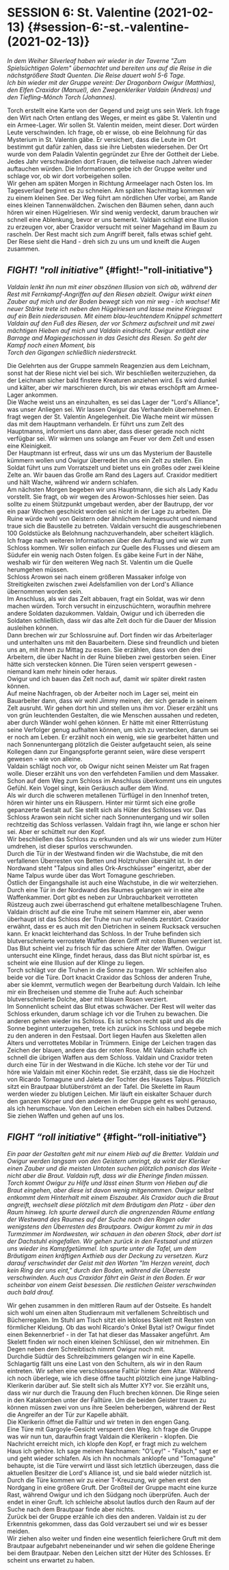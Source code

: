 <!-- Copyright 2020-2025 Dominik Jan Schott. All rights reserved. The license agreement is define in the LICENSE file in the root folder. -->
# **SESSION 6: St. Valentine	(2021-02-13)** {#session-6:-st.-valentine-(2021-02-13)}

*In dem Weiher Silverleaf haben wir wieder in der Taverne "Zum Spielsüchtigen Golem" übernachtet und bereiten uns auf die Reise in die nächstgrößere Stadt Quenten. Die Reise dauert wohl 5-6 Tage.*  
*Ich bin wieder mit der Gruppe vereint: Der Dragonborn Owigur (Matthias), den Elfen Craxidor (Manuel), den Zwegenkleriker Valdain (Andreas) und den Tiefling-Mönch Torch (Johannes).*

Torch erstellt eine Karte von der Gegend und zeigt uns sein Werk. Ich frage den Wirt nach Orten entlang des Weges, er meint es gäbe St. Valentin und ein Armee-Lager. Wir sollen St. Valentin meiden, meint dieser. Dort würden Leute verschwinden. Ich frage, ob er wisse, ob eine Belohnung für das Mysterium in St. Valentin gäbe. Er versichert, dass die Leute im Ort bestimmt gut dafür zahlen, dass sie ihre Liebsten wiedersehen. Der Ort wurde von dem Paladin Valentin gegründet zur Ehre der Gottheit der Liebe. Jedes Jahr verschwänden dort Frauen, die teilweise nach Jahren wieder auftauchen würden. Die Informationen gebe ich der Gruppe weiter und schlage vor, ob wir dort vorbeigehen sollen.  
Wir gehen am späten Morgen in Richtung Armeelager nach Osten los. Im Tagesverlauf beginnt es zu schneien. Am späten Nachmittag kommen wir zu einem kleinen See. Der Weg führt am nördlichen Ufer vorbei, am Rande eines kleinen Tannenwäldchen. Zwischen den Bäumen sehen, dann auch hören wir einen Hügelriesen. Wir sind wenig verdeckt, darum brauchen wir schnell eine Ablenkung, bevor er uns bemerkt. Valdain schlägt eine Illusion zu erzeugen vor, aber Craxidor versucht mit seiner Magehand im Baum zu rascheln. Der Rest macht sich zum Angriff bereit, falls etwas schief geht. Der Riese sieht die Hand \- dreh sich zu uns um und kneift die Augen zusammen.

## ***FIGHT\! "roll initiative"*** {#fight!-"roll-initiative"}

*Valdain lenkt ihn nun mit einer obszönen Illusion von sich ab, während der Rest mit Fernkampf-Angriffen auf den Riesen abzielt. Owigur wirkt einen Zauber auf mich und der Boden bewegt sich von mir weg \- ich wachse\! Mit neuer Stärke trete ich neben den Hügelriesen und lasse meine Kriegsaxt auf ein Bein niedersausen. Mit einem blau-leuchtendem Knüppel schmettert Valdain auf den Fuß des Riesen, der vor Schmerz aufschreit und mit zwei mächtigen Hieben auf mich und Valdain eindrischt. Owigur entlädt eine Barrage and Magiegeschossen in das Gesicht des Riesen. So geht der Kampf noch einen Moment, bis*  
*Torch den Gigangen schließlich niederstreckt.*

Die Gelehrten aus der Gruppe sammeln Reagenzien aus dem Leichnam, sonst hat der Riese nicht viel bei sich. Wir beschließen weiterzuziehen, da der Leichnam sicher bald finstere Kreaturen anziehen wird. Es wird dunkel und kälter, aber wir marschieren durch, bis wir etwas erschöpft am Armee-Lager ankommen.  
Die Wache weist uns an einzuhalten, es sei das Lager der "Lord's Alliance", was unser Anliegen sei. Wir lassen Owigur das Verhandeln übernehmen. Er fragt wegen der St. Valentin Angelegenheit. Die Wache meint wir müssen das mit dem Hauptmann verhandeln. Er führt uns zum Zelt des Hauptmanns, informiert uns dann aber, dass dieser gerade noch nicht verfügbar sei. Wir wärmen uns solange am Feuer vor dem Zelt und essen eine Kleinigkeit.  
Der Hauptmann ist erfreut, dass wir uns um das Mysterium der Baustelle kümmern wollen und Owigur überredet ihn uns ein Zelt zu stellen. Ein Soldat führt uns zum Vorratszelt und bietet uns ein großes oder zwei kleine Zelte an. Wir bauen das Große am Rand des Lagers auf. Craxidor meditiert und hält Wache, während wir andern schlafen.  
Am nächsten Morgen begeben wir uns Hauptmann, die sich als Lady Kadu vorstellt. Sie fragt, ob wir wegen des Arowon-Schlosses hier seien. Das sollte zu einem Stützpunkt umgebaut werden, aber der Bautrupp, der vor ein paar Wochen geschickt worden sei nicht in der Lage zu arbeiten. Die Ruine würde wohl von Geistern oder ähnlichem heimgesucht und niemand traue sich die Baustelle zu betreten. Valdain versucht die ausgeschriebenen 100 Goldstücke als Belohnung nachzuverhandeln, aber scheitert kläglich. Ich frage nach weiteren Informationen über den Auftrag und wie wir zum Schloss kommen. Wir sollen einfach zur Quelle des Flusses und diesem am Südufer ein wenig nach Osten folgen. Es gäbe keine Furt in der Nähe, weshalb wir für den weiteren Weg nach St. Valentin um die Quelle herumgehen müssen.  
Schloss Arowon sei nach einem größeren Massaker infolge von Streitigkeiten zwischen zwei Adelsfamilien von der Lord's Alliance übernommen worden sein.  
Im Anschluss, als wir das Zelt abbauen, fragt ein Soldat, was wir denn machen würden. Torch versucht in einzuschüchtern, woraufhin mehrere andere Soldaten dazukommen. Valdain, Owigur und ich überreden die Soldaten schließlich, dass wir das alte Zelt doch für die Dauer der Mission ausleihen können.  
Dann brechen wir zur Schlossruine auf. Dort finden wir das Arbeiterlager und unterhalten uns mit den Bauarbeitern. Diese sind freundlich und bieten uns an, mit ihnen zu Mittag zu essen. Sie erzählen, dass von den drei Arbeitern, die über Nacht in der Ruine blieben zwei gestorben seien. Einer hätte sich verstecken können. Die Türen seien versperrt gewesen \- niemand kam mehr hinein oder heraus.  
Owigur und ich bauen das Zelt noch auf, damit wir später direkt rasten können.  
Auf meine Nachfragen, ob der Arbeiter noch im Lager sei, meint ein Bauarbeiter dann, dass wir wohl Jimmy meinen, der sich gerade in seinem Zelt ausruht. Wir gehen dort hin und stellen uns ihm vor. Dieser erzählt uns von grün leuchtenden Gestalten, die wie Menschen aussahen und redeten, aber durch Wänder wohl gehen können. Er hätte mit einer Ritterrüstung seine Verfolger genug aufhalten können, um sich zu verstecken, darum sei er noch am Leben. Er erzählt noch ein wenig, wie sie gearbeitet hätten und nach Sonnenuntergang plötzlich die Geister aufgetaucht seien, als seine Kollegen dann zur Eingangspforte gerannt seien, wäre diese versperrt gewesen \- wie von alleine.  
Valdain schlägt noch vor, ob Owigur nicht seinen Meister um Rat fragen wolle. Dieser erzählt uns von den verfehdeten Familien und dem Massaker.  
Schon auf dem Weg zum Schloss im Anschluss überkommt uns ein ungutes Gefühl. Kein Vogel singt, kein Geräusch außer dem Wind.  
Als wir durch die schweren metallenen Türflügel in den Innenhof treten, hören wir hinter uns ein Räuspern. Hinter mir türmt sich eine große gepanzerte Gestalt auf. Sie stellt sich als Hüter des Schlosses vor. Das Schloss Arawon sein nicht sicher nach Sonnenuntergang und wir sollen rechtzeitig das Schloss verlassen. Valdain fragt ihn, wie lange er schon hier sei. Aber er schüttelt nur den Kopf.  
Wir beschließen das Schloss zu erkunden und als wir uns wieder zum Hüter umdrehen, ist dieser spurlos verschwunden.  
Durch die Tür in der Westwand finden wir die Wachstube, die mit den verfallenen Überresten von Betten und Holztruhen übersäht ist. In der Nordwand steht "Talpus sind alles Ork-Arschküsser" eingeritzt, aber der Name Talpus wurde über das Wort Tomagune geschrieben.  
Östlich der Eingangshalle ist auch eine Wachstube, in die wir weiterziehen. Durch eine Tür in der Nordwand des Raumes gelangen wir in eine alte Waffenkammer. Dort gibt es neben zur Unbrauchbarkeit verrotteten Rüstzeug auch zwei überraschend gut erhaltene metallbeschlagene Truhen. Valdain drischt auf die eine Truhe mit seinem Hammer ein, aber wenn überhaupt ist das Schloss der Truhe nun nur vollends zerstört. Craxidor erwähnt, dass er es auch mit den Dietrichen in seinem Rucksack versuchen kann. Er knackt leichterhand das Schloss. In der Truhe befinden sich blutverschmierte verrostete Waffen deren Griff mit roten Blumen verziert ist. Das Blut scheint viel zu frisch für das schiere Alter der Waffen. Owigur untersucht eine Klinge, findet heraus, dass das Blut nicht spürbar ist, es scheint wie eine Illusion auf der Klinge zu liegen.  
Torch schlägt vor die Truhen in die Sonne zu tragen. Wir schleifen also beide vor die Türe. Dort knackt Craxidor das Schloss der anderen Truhe, aber sie klemmt, vermutlich wegen der Bearbeitung durch Valdain. Ich leihe mir ein Brecheisen und stemme die Truhe auf: Auch scheinbar blutverschmierte Dolche, aber mit blauen Rosen verziert.  
Im Sonnenlicht scheint das Blut etwas schwächer. Der Rest will weiter das Schloss erkunden, darum schlage ich vor die Truhen zu bewachen. Die anderen gehen wieder ins Schloss. Es ist schon recht spät und als die Sonne beginnt unterzugehen, trete ich zurück ins Schloss und begebe mich zu den anderen in den Festsaal. Dort liegen Haufen aus Skeletten allen Alters und verrottetes Mobilar in Trümmern. Einige der Leichen tragen das Zeichen der blauen, andere das der roten Rose. Mit Valdain schaffe ich schnell die übrigen Waffen aus dem Schloss. Valdain und Craxidor treten durch eine Tür in der Westwand in die Küche. Ich stehe vor der Tür und höre wie Valdain mit einer Köchin redet. Sie erzählt, dass sie die Hochzeit von Ricardo Tomagune und Jaleta der Tochter des Hauses Talpus. Plötzlich sitzt ein Brautpaar blutüberströmt an der Tafel. Die Skelette im Raum werden wieder zu blutigen Leichen. Mir läuft ein eiskalter Schauer durch den ganzen Körper und den anderen in der Gruppe geht es wohl genauso, als ich herumschaue. Von den Leichen erheben sich ein halbes Dutzend. Sie ziehen Waffen und gehen auf uns los.

## ***FIGHT “roll initiative"*** {#fight-“roll-initiative"}

*Ein paar der Gestalten geht mit nur einem Hieb auf die Bretter. Valdain und Owigur werden langsam von den Geistern umringt, da wirkt der Kleriker einen Zauber und die meisten Untoten suchen plötzlich panisch das Weite \- nicht aber die Braut. Valdain ruft, dass wir die Eheringe finden müssen. Torch kommt Owigur zu Hilfe und lässt einen Sturm von Hieben auf die Braut eingehen, aber diese ist davon wenig mitgenommen. Owigur selbst entkommt dem Hinterhalt mit einem Eiszauber. Als Craxidor auch die Braut angreift, wechselt diese plötzlich mit dem Bräutigam den Platz \- über den Raum hinweg. Ich spurte derweil durch die angrenzenden Räume entlang der Westwand des Raumes auf der Suche nach den Ringen oder wenigstens den Überresten des Brautpaars. Owigur kommt zu mir in das Turmzimmer im Nordwesten, wir schauen in den oberen Stock, aber dort ist der Dachstuhl eingefallen. Wir gehen zurück in den Festsaal und stürzen uns wieder ins Kampfgetümmel. Ich spurte unter die Tafel, um dem Bräutigam einen kräftigen Axthieb aus der Deckung zu versetzen. Kurz darauf verschwindet der Geist mit den Worten "Im Herzen vereint, doch kein Ring der uns eint," durch den Boden, während die Überreste verschwinden. Auch aus Craxidor fährt ein Geist in den Boden. Er war scheinbar von einem Geist besessen. Die restlichen Geister verschwinden auch bald drauf.*

Wir gehen zusammen in den mittleren Raum auf der Ostseite. Es handelt sich wohl um einen alten Studienraum mit verfallenem Schreibtisch und Bücherregalen. Im Stuhl am Tisch sitzt ein lebloses Skelett mit Resten von förmlicher Kleidung. Ob das wohl Ricardo's Onkel Bytal ist? Owigur findet einen Bekennerbrief \- in der Tat hat dieser das Massaker angeführt. Am Skelett finden wir noch einen kleinen Schlüssel, den wir mitnehmen. Ein Degen neben dem Schreibtisch nimmt Owigur noch mit.  
Durchdie Südtür des Schreibzimmers gelangen wir in eine Kapelle. Schlagartig fällt uns eine Last von den Schultern, als wir in den Raum eintreten. Wir sehen eine verschlossene Falltür hinter dem Altar. Während ich noch überlege, wie ich diese öffne taucht plötzlich eine junge Halbling-Klerikerin darüber auf. Sie stellt sich als Mutter XY? vor. Sie erzählt uns, dass wir nur durch die Trauung den Fluch brechen können. Die Ringe seien in den Katakomben unter der Falltüre. Um die beiden Geister trauen zu können müssen zwei von uns ihre Seelen beherbergen, während der Rest die Angreifer an der Tür zur Kapelle abhält.  
Die Klerikerin öffnet die Falltür und wir treten in den engen Gang.  
Eine Türe mit Gargoyle-Gesicht versperrt den Weg. Ich frage die Gruppe was wir nun tun, daraufhin fragt Valdain die Klerikerin \- klopfen. Die Nachricht erreicht mich, ich klopfe den Kopf, er fragt mich zu welchem Haus ich gehöre. Ich sage meinen Nachnamen: "O'Ley\!" \- "Falsch," sagt er und geht wieder schlafen. Als ich ihn nochmals anklopfe und "Tomagune" behaupte, ist die Türe verwirrt und lässt sich letztlich überzeugen, dass die aktuellen Besitzer die Lord's Alliance ist, und sie bald wieder nützlich ist.  
Durch die Türe kommen wir zu einer T-Kreuzung, wir gehen erst den Nordgang in eine größere Gruft. Der Großteil der Gruppe macht eine kurze Rast, während Owigur und ich den Südgang noch überprüfen. Auch der endet in einer Gruft. Ich schleiche absolut lautlos durch den Raum auf der Suche nach dem Brautpaar finde aber nichts.  
Zurück bei der Gruppe erzähle ich dies den anderen. Valdain ist zu der Erkenntnis gekommen, dass das Gold verzaubert sei und wir es besser meiden.  
Wir ziehen also weiter und finden eine wesentlich feierlichere Gruft mit dem Brautpaar aufgebahrt nebeneinander und wir sehen die goldene Eheringe bei dem Brautpaar. Neben den Leichen sitzt der Hüter des Schlosses. Er scheint uns erwartet zu haben.
